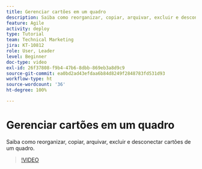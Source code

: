 ```yaml
---
title: Gerenciar cartões em um quadro
description: Saiba como reorganizar, copiar, arquivar, excluir e desconectar cartões de um quadro.
feature: Agile
activity: deploy
type: Tutorial
team: Technical Marketing
jira: KT-10812
role: User, Leader
level: Beginner
doc-type: video
exl-id: 26f37808-f9b4-47b6-8dbb-869eb3a8d9c9
source-git-commit: ea0bd2ad43efdaa6b84d8249f2848783fd531d93
workflow-type: ht
source-wordcount: '36'
ht-degree: 100%

---
```


# Gerenciar cartões em um quadro

Saiba como reorganizar, copiar, arquivar, excluir e desconectar cartões de um quadro.

>[!VIDEO](https://video.tv.adobe.com/v/346810/?quality=12&learn=on)
